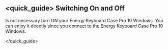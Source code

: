 ## <quick_guide> Switching On and Off

Is not necessary turn ON your Energy Keyboard Case Pro 10 Windows. You can enjoy it directly since you connect to the Energy Keyboard Case Pro 10 Windows.

</quick_guide>
